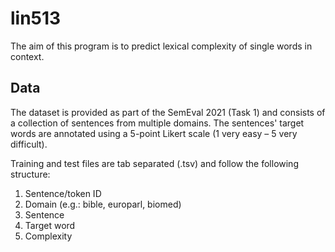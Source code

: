 # lin513

The aim of this program is to predict lexical complexity of single words in context.

## Data
The dataset is provided as part of the SemEval 2021 (Task 1) and consists of a collection
of sentences from multiple domains. The sentences' target words are annotated using a 5-point Likert scale (1 very easy – 5 very difficult). 

Training and test files are tab separated (.tsv) and follow the following structure:
1. Sentence/token ID
2. Domain (e.g.: bible, europarl, biomed)
3. Sentence
4. Target word
5. Complexity

